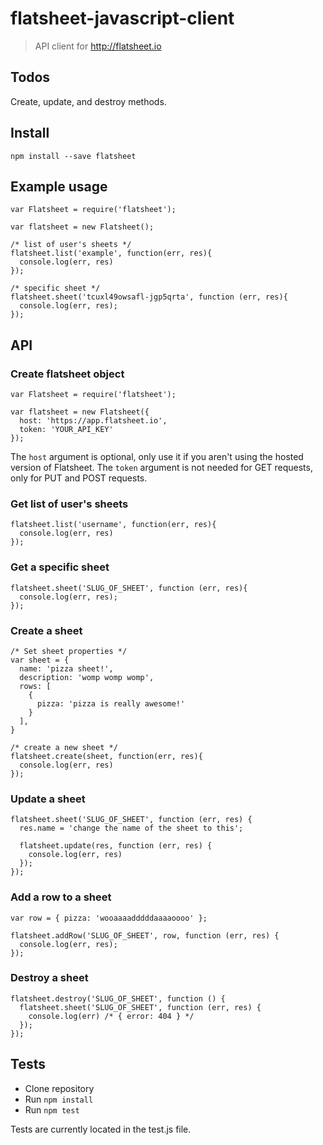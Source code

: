 # flatsheet-javascript-client

> API client for http://flatsheet.io

## Todos
Create, update, and destroy methods.

## Install

```
npm install --save flatsheet
```

## Example usage

```
var Flatsheet = require('flatsheet');

var flatsheet = new Flatsheet();

/* list of user's sheets */
flatsheet.list('example', function(err, res){
  console.log(err, res)
});

/* specific sheet */
flatsheet.sheet('tcuxl49owsafl-jgp5qrta', function (err, res){
  console.log(err, res);
});
```

## API

### Create flatsheet object

```
var Flatsheet = require('flatsheet');

var flatsheet = new Flatsheet({
  host: 'https://app.flatsheet.io',
  token: 'YOUR_API_KEY'
});
```

The `host` argument is optional, only use it if you aren't using the hosted version of Flatsheet.
The `token` argument is not needed for GET requests, only for PUT and POST requests.

### Get list of user's sheets

```
flatsheet.list('username', function(err, res){
  console.log(err, res)
});
```

### Get a specific sheet

```
flatsheet.sheet('SLUG_OF_SHEET', function (err, res){
  console.log(err, res);
});
```

### Create a sheet

```
/* Set sheet properties */
var sheet = {
  name: 'pizza sheet!',
  description: 'womp womp womp',
  rows: [
    {
      pizza: 'pizza is really awesome!'
    }
  ],
}

/* create a new sheet */
flatsheet.create(sheet, function(err, res){
  console.log(err, res)
});
```

### Update a sheet

```
flatsheet.sheet('SLUG_OF_SHEET', function (err, res) {
  res.name = 'change the name of the sheet to this';

  flatsheet.update(res, function (err, res) {
    console.log(err, res)
  });
});
```

### Add a row to a sheet

```
var row = { pizza: 'wooaaaadddddaaaaoooo' };

flatsheet.addRow('SLUG_OF_SHEET', row, function (err, res) {
  console.log(err, res);
});
```

### Destroy a sheet

```
flatsheet.destroy('SLUG_OF_SHEET', function () {
  flatsheet.sheet('SLUG_OF_SHEET', function (err, res) {
    console.log(err) /* { error: 404 } */
  });
});
```

## Tests
- Clone repository
- Run `npm install`
- Run `npm test`

Tests are currently located in the test.js file.